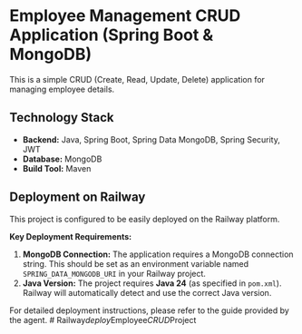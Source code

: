 # Employee Management CRUD Application (Spring Boot & MongoDB)

This is a simple CRUD (Create, Read, Update, Delete) application for managing employee details.

## Technology Stack

*   **Backend:** Java, Spring Boot, Spring Data MongoDB, Spring Security, JWT
*   **Database:** MongoDB
*   **Build Tool:** Maven

## Deployment on Railway

This project is configured to be easily deployed on the Railway platform.

**Key Deployment Requirements:**

1.  **MongoDB Connection:** The application requires a MongoDB connection string. This should be set as an environment variable named `SPRING_DATA_MONGODB_URI` in your Railway project.
2.  **Java Version:** The project requires **Java 24** (as specified in `pom.xml`). Railway will automatically detect and use the correct Java version.

For detailed deployment instructions, please refer to the guide provided by the agent.
#   R a i l w a y _ d e p l o y _ E m p l o y e e _ C R U D _ P r o j e c t  
 